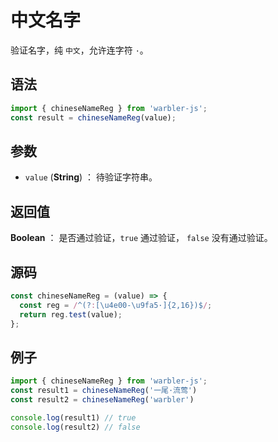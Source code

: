 <!--
 * @Author: 一尾流莺
 * @Description:中文名字
 * @Date: 2021-09-13 18:18:23
 * @LastEditTime: 2021-10-14 09:27:18
 * @FilePath: \warblerjs-guide\docs\guide\form\chineseNameReg.md
-->

# 中文名字

验证名字，纯 `中文`，允许连字符 `·`。

## 语法

```js
import { chineseNameReg } from 'warbler-js';
const result = chineseNameReg(value);
```

## 参数

- `value` (**String**) ： 待验证字符串。

## 返回值

**Boolean** ： 是否通过验证，`true` 通过验证， `false` 没有通过验证。

## 源码

```js
const chineseNameReg = (value) => {
  const reg = /^(?:[\u4e00-\u9fa5·]{2,16})$/;
  return reg.test(value);
};
```

## 例子

```js
import { chineseNameReg } from 'warbler-js';
const result1 = chineseNameReg('一尾·流莺')
const result2 = chineseNameReg('warbler')

console.log(result1) // true
console.log(result2) // false
```
